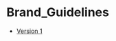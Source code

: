 # Brand_Guidelines

- [Version 1](https://CWAllen199/Brand_Guidelines/craig_allen_brand_guidelines.pdf)